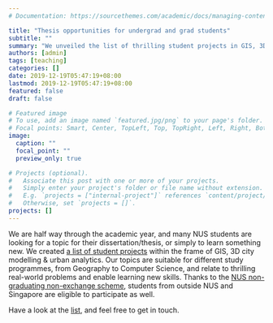 ```yaml
---
# Documentation: https://sourcethemes.com/academic/docs/managing-content/

title: "Thesis opportunities for undergrad and grad students"
subtitle: ""
summary: "We unveiled the list of thrilling student projects in GIS, 3D city modelling, and urban analytics"
authors: [admin]
tags: [teaching]
categories: []
date: 2019-12-19T05:47:19+08:00
lastmod: 2019-12-19T05:47:19+08:00
featured: false
draft: false

# Featured image
# To use, add an image named `featured.jpg/png` to your page's folder.
# Focal points: Smart, Center, TopLeft, Top, TopRight, Left, Right, BottomLeft, Bottom, BottomRight.
image:
  caption: ""
  focal_point: ""
  preview_only: true

# Projects (optional).
#   Associate this post with one or more of your projects.
#   Simply enter your project's folder or file name without extension.
#   E.g. `projects = ["internal-project"]` references `content/project/deep-learning/index.md`.
#   Otherwise, set `projects = []`.
projects: []
---
```


We are half way through the academic year, and many NUS students are looking for a topic for their dissertation/thesis, or simply to learn something new.
We created [a list of student projects](/teaching/#theses-and-dissertations) within the frame of GIS, 3D city modelling & urban analytics.
Our topics are suitable for different study programmes, from Geography to Computer Science, and relate to thrilling real-world problems and enable learning new skills.
Thanks to the [NUS non-graduating non-exchange scheme](http://www.nus.edu.sg/registrar/education-at-nus/non-graduating-programme.html), students from outside NUS and Singapore are eligible to participate as well.

Have a look at the [list](/teaching/#theses-and-dissertations), and feel free to get in touch.
